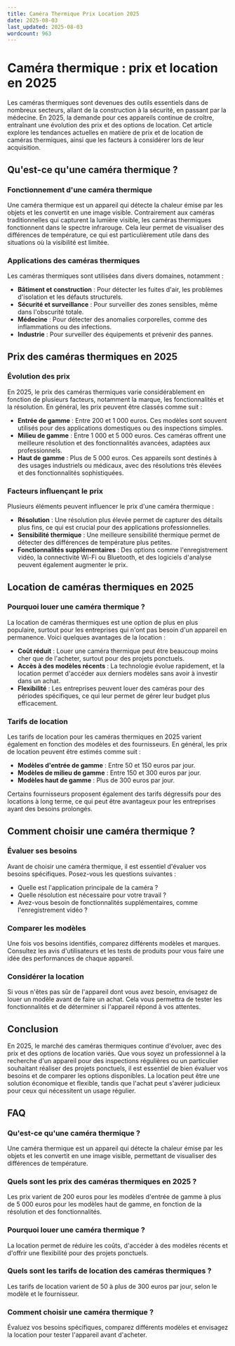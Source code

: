 ```yaml
---
title: Caméra Thermique Prix Location 2025
date: 2025-08-03
last_updated: 2025-08-03
wordcount: 963
---
```


# Caméra thermique : prix et location en 2025

Les caméras thermiques sont devenues des outils essentiels dans de nombreux secteurs, allant de la construction à la sécurité, en passant par la médecine. En 2025, la demande pour ces appareils continue de croître, entraînant une évolution des prix et des options de location. Cet article explore les tendances actuelles en matière de prix et de location de caméras thermiques, ainsi que les facteurs à considérer lors de leur acquisition.

## Qu'est-ce qu'une caméra thermique ?

### Fonctionnement d'une caméra thermique

Une caméra thermique est un appareil qui détecte la chaleur émise par les objets et les convertit en une image visible. Contrairement aux caméras traditionnelles qui capturent la lumière visible, les caméras thermiques fonctionnent dans le spectre infrarouge. Cela leur permet de visualiser des différences de température, ce qui est particulièrement utile dans des situations où la visibilité est limitée.

### Applications des caméras thermiques

Les caméras thermiques sont utilisées dans divers domaines, notamment :

- **Bâtiment et construction** : Pour détecter les fuites d'air, les problèmes d'isolation et les défauts structurels.
- **Sécurité et surveillance** : Pour surveiller des zones sensibles, même dans l'obscurité totale.
- **Médecine** : Pour détecter des anomalies corporelles, comme des inflammations ou des infections.
- **Industrie** : Pour surveiller des équipements et prévenir des pannes.

## Prix des caméras thermiques en 2025

### Évolution des prix

En 2025, le prix des caméras thermiques varie considérablement en fonction de plusieurs facteurs, notamment la marque, les fonctionnalités et la résolution. En général, les prix peuvent être classés comme suit :

- **Entrée de gamme** : Entre 200 et 1 000 euros. Ces modèles sont souvent utilisés pour des applications domestiques ou des inspections simples.
- **Milieu de gamme** : Entre 1 000 et 5 000 euros. Ces caméras offrent une meilleure résolution et des fonctionnalités avancées, adaptées aux professionnels.
- **Haut de gamme** : Plus de 5 000 euros. Ces appareils sont destinés à des usages industriels ou médicaux, avec des résolutions très élevées et des fonctionnalités sophistiquées.

### Facteurs influençant le prix

Plusieurs éléments peuvent influencer le prix d'une caméra thermique :

- **Résolution** : Une résolution plus élevée permet de capturer des détails plus fins, ce qui est crucial pour des applications professionnelles.
- **Sensibilité thermique** : Une meilleure sensibilité thermique permet de détecter des différences de température plus petites.
- **Fonctionnalités supplémentaires** : Des options comme l'enregistrement vidéo, la connectivité Wi-Fi ou Bluetooth, et des logiciels d'analyse peuvent également augmenter le prix.

## Location de caméras thermiques en 2025

### Pourquoi louer une caméra thermique ?

La location de caméras thermiques est une option de plus en plus populaire, surtout pour les entreprises qui n'ont pas besoin d'un appareil en permanence. Voici quelques avantages de la location :

- **Coût réduit** : Louer une caméra thermique peut être beaucoup moins cher que de l'acheter, surtout pour des projets ponctuels.
- **Accès à des modèles récents** : La technologie évolue rapidement, et la location permet d'accéder aux derniers modèles sans avoir à investir dans un achat.
- **Flexibilité** : Les entreprises peuvent louer des caméras pour des périodes spécifiques, ce qui leur permet de gérer leur budget plus efficacement.

### Tarifs de location

Les tarifs de location pour les caméras thermiques en 2025 varient également en fonction des modèles et des fournisseurs. En général, les prix de location peuvent être estimés comme suit :

- **Modèles d'entrée de gamme** : Entre 50 et 150 euros par jour.
- **Modèles de milieu de gamme** : Entre 150 et 300 euros par jour.
- **Modèles haut de gamme** : Plus de 300 euros par jour.

Certains fournisseurs proposent également des tarifs dégressifs pour des locations à long terme, ce qui peut être avantageux pour les entreprises ayant des besoins prolongés.

## Comment choisir une caméra thermique ?

### Évaluer ses besoins

Avant de choisir une caméra thermique, il est essentiel d'évaluer vos besoins spécifiques. Posez-vous les questions suivantes :

- Quelle est l'application principale de la caméra ?
- Quelle résolution est nécessaire pour votre travail ?
- Avez-vous besoin de fonctionnalités supplémentaires, comme l'enregistrement vidéo ?

### Comparer les modèles

Une fois vos besoins identifiés, comparez différents modèles et marques. Consultez les avis d'utilisateurs et les tests de produits pour vous faire une idée des performances de chaque appareil.

### Considérer la location

Si vous n'êtes pas sûr de l'appareil dont vous avez besoin, envisagez de louer un modèle avant de faire un achat. Cela vous permettra de tester les fonctionnalités et de déterminer si l'appareil répond à vos attentes.

## Conclusion

En 2025, le marché des caméras thermiques continue d'évoluer, avec des prix et des options de location variés. Que vous soyez un professionnel à la recherche d'un appareil pour des inspections régulières ou un particulier souhaitant réaliser des projets ponctuels, il est essentiel de bien évaluer vos besoins et de comparer les options disponibles. La location peut être une solution économique et flexible, tandis que l'achat peut s'avérer judicieux pour ceux qui nécessitent un usage régulier.

## FAQ

### Qu'est-ce qu'une caméra thermique ?

Une caméra thermique est un appareil qui détecte la chaleur émise par les objets et les convertit en une image visible, permettant de visualiser des différences de température.

### Quels sont les prix des caméras thermiques en 2025 ?

Les prix varient de 200 euros pour les modèles d'entrée de gamme à plus de 5 000 euros pour les modèles haut de gamme, en fonction de la résolution et des fonctionnalités.

### Pourquoi louer une caméra thermique ?

La location permet de réduire les coûts, d'accéder à des modèles récents et d'offrir une flexibilité pour des projets ponctuels.

### Quels sont les tarifs de location des caméras thermiques ?

Les tarifs de location varient de 50 à plus de 300 euros par jour, selon le modèle et le fournisseur.

### Comment choisir une caméra thermique ?

Évaluez vos besoins spécifiques, comparez différents modèles et envisagez la location pour tester l'appareil avant d'acheter.
